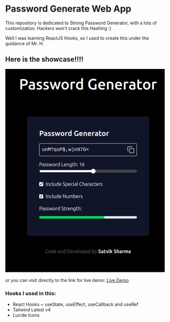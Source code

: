 # Password Generate Web App

This repository is dedicated to Strong Password Generator, with a lots of customization. Hackers won't crack this Hashing :)

Well I was learning ReactJS Hooks, so I used to create this under the guidance of Mr. H.

## Here is the showcase!!!!
![alt text](image.png)

or you can visit directly to the link for live demo:
<a href="https://password-generator-kappa-indol-38.vercel.app/">Live Demo</a>


### Hooks I used in this:
- React Hooks ~ useState, useEffect, useCallback and useRef
- Tailwind Latest v4
- Lucide Icons